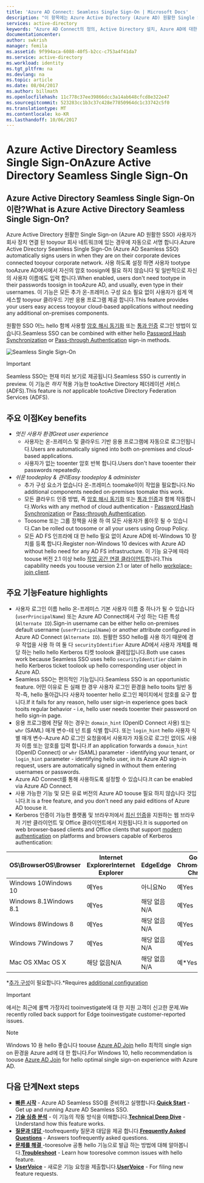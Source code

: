 ```yaml
---
title: 'Azure AD Connect: Seamless Single Sign-On | Microsoft Docs'
description: "이 항목에는 Azure Active Directory (Azure AD) 원활한 Single Sign-on 및 있습니다 tooprovide true single sign on 사용자가 회사 네트워크 내부 회사 데스크톱 사용자에 대 한 허용 방법을 설명 합니다."
services: active-directory
keywords: "Azure AD Connect의 정의, Active Directory 설치, Azure AD에 대한 필수 구성 요소, SSO, Single Sign-on"
documentationcenter: 
author: swkrish
manager: femila
ms.assetid: 9f994aca-6088-40f5-b2cc-c753a4f41da7
ms.service: active-directory
ms.workload: identity
ms.tgt_pltfrm: na
ms.devlang: na
ms.topic: article
ms.date: 08/04/2017
ms.author: billmath
ms.openlocfilehash: 11c778c37ee39866dcc3a14ab648cfcd8e322e47
ms.sourcegitcommit: 523283cc1b3c37c428e77850964dc1c33742c5f0
ms.translationtype: MT
ms.contentlocale: ko-KR
ms.lasthandoff: 10/06/2017
---
```

# <a name="azure-active-directory-seamless-single-sign-on"></a><span data-ttu-id="d0e71-104">Azure Active Directory Seamless Single Sign-On</span><span class="sxs-lookup"><span data-stu-id="d0e71-104">Azure Active Directory Seamless Single Sign-On</span></span>

## <a name="what-is-azure-active-directory-seamless-single-sign-on"></a><span data-ttu-id="d0e71-105">Azure Active Directory Seamless Single Sign-On이란?</span><span class="sxs-lookup"><span data-stu-id="d0e71-105">What is Azure Active Directory Seamless Single Sign-On?</span></span>

<span data-ttu-id="d0e71-106">Azure Active Directory 원활한 Single Sign-on (Azure AD 원활한 SSO) 사용자가 회사 장치 연결 된 tooyour 회사 네트워크에 있는 경우에 자동으로 서명 합니다.</span><span class="sxs-lookup"><span data-stu-id="d0e71-106">Azure Active Directory Seamless Single Sign-On (Azure AD Seamless SSO) automatically signs users in when they are on their corporate devices connected tooyour corporate network.</span></span> <span data-ttu-id="d0e71-107">사용 하도록 설정 하면 사용자 tootype tooAzure AD에서에서 자신의 암호 toosign에 필요 하지 않습니다 및 일반적으로 자신의 사용자 이름에도 입력 합니다.</span><span class="sxs-lookup"><span data-stu-id="d0e71-107">When enabled, users don't need tootype in their passwords toosign in tooAzure AD, and usually, even type in their usernames.</span></span> <span data-ttu-id="d0e71-108">이 기능은 모든 추가 온-프레미스 구성 요소 필요 없이 사용자가 쉽게 액세스할 tooyour 클라우드 기반 응용 프로그램 제공 합니다.</span><span class="sxs-lookup"><span data-stu-id="d0e71-108">This feature provides your users easy access tooyour cloud-based applications without needing any additional on-premises components.</span></span>

<span data-ttu-id="d0e71-109">원활한 SSO 어느 hello 함께 사용할 [암호 해시 동기화](active-directory-aadconnectsync-implement-password-synchronization.md) 또는 [통과 인증](active-directory-aadconnect-pass-through-authentication.md) 로그인 방법이 있습니다.</span><span class="sxs-lookup"><span data-stu-id="d0e71-109">Seamless SSO can be combined with either hello [Password Hash Synchronization](active-directory-aadconnectsync-implement-password-synchronization.md) or [Pass-through Authentication](active-directory-aadconnect-pass-through-authentication.md) sign-in methods.</span></span>

![Seamless Single Sign-On](./media/active-directory-aadconnect-sso/sso1.png)

>[!IMPORTANT]
><span data-ttu-id="d0e71-111">Seamless SSO는 현재 미리 보기로 제공됩니다.</span><span class="sxs-lookup"><span data-stu-id="d0e71-111">Seamless SSO is currently in preview.</span></span> <span data-ttu-id="d0e71-112">이 기능은 _하지_ 적용 가능한 tooActive Directory 페더레이션 서비스 (ADFS).</span><span class="sxs-lookup"><span data-stu-id="d0e71-112">This feature is _not_ applicable tooActive Directory Federation Services (ADFS).</span></span>

## <a name="key-benefits"></a><span data-ttu-id="d0e71-113">주요 이점</span><span class="sxs-lookup"><span data-stu-id="d0e71-113">Key benefits</span></span>

- <span data-ttu-id="d0e71-114">*멋진 사용자 환경*</span><span class="sxs-lookup"><span data-stu-id="d0e71-114">*Great user experience*</span></span>
  - <span data-ttu-id="d0e71-115">사용자는 온-프레미스 및 클라우드 기반 응용 프로그램에 자동으로 로그인됩니다.</span><span class="sxs-lookup"><span data-stu-id="d0e71-115">Users are automatically signed into both on-premises and cloud-based applications.</span></span>
  - <span data-ttu-id="d0e71-116">사용자가 없는 tooenter 암호 반복 합니다.</span><span class="sxs-lookup"><span data-stu-id="d0e71-116">Users don't have tooenter their passwords repeatedly.</span></span>
- <span data-ttu-id="d0e71-117">*쉬운 toodeploy & 관리*</span><span class="sxs-lookup"><span data-stu-id="d0e71-117">*Easy toodeploy & administer*</span></span>
  - <span data-ttu-id="d0e71-118">추가 구성 요소가 없습니다 온-프레미스 toomake이이 작업을 필요합니다.</span><span class="sxs-lookup"><span data-stu-id="d0e71-118">No additional components needed on-premises toomake this work.</span></span>
  - <span data-ttu-id="d0e71-119">모든 클라우드 인증 방법, 즉 [암호 해시 동기화](active-directory-aadconnectsync-implement-password-synchronization.md) 또는 [통과 인증](active-directory-aadconnect-pass-through-authentication.md)과 함께 작동합니다.</span><span class="sxs-lookup"><span data-stu-id="d0e71-119">Works with any method of cloud authentication - [Password Hash Synchronization](active-directory-aadconnectsync-implement-password-synchronization.md) or [Pass-through Authentication](active-directory-aadconnect-pass-through-authentication.md).</span></span>
  - <span data-ttu-id="d0e71-120">Toosome 또는 그룹 정책을 사용 하 여 모든 사용자가 롤아웃 될 수 있습니다.</span><span class="sxs-lookup"><span data-stu-id="d0e71-120">Can be rolled out toosome or all your users using Group Policy.</span></span>
  - <span data-ttu-id="d0e71-121">모든 AD FS 인프라에 대 한 hello 필요 없이 Azure AD에 비-Windows 10 장치를 등록 합니다.</span><span class="sxs-lookup"><span data-stu-id="d0e71-121">Register non-Windows 10 devices with Azure AD without hello need for any AD FS infrastructure.</span></span> <span data-ttu-id="d0e71-122">이 기능 요구에 따라 toouse 버전 2.1 이상 hello [작업 공간 연결 클라이언트](https://www.microsoft.com/download/details.aspx?id=53554)합니다.</span><span class="sxs-lookup"><span data-stu-id="d0e71-122">This capability needs you toouse version 2.1 or later of hello [workplace-join client](https://www.microsoft.com/download/details.aspx?id=53554).</span></span>

## <a name="feature-highlights"></a><span data-ttu-id="d0e71-123">주요 기능</span><span class="sxs-lookup"><span data-stu-id="d0e71-123">Feature highlights</span></span>

- <span data-ttu-id="d0e71-124">사용자 로그인 이름 hello 온-프레미스 기본 사용자 이름 중 하나가 될 수 있습니다 (`userPrincipalName`) 또는 Azure AD Connect에서 구성 하는 다른 특성 (`Alternate ID`).</span><span class="sxs-lookup"><span data-stu-id="d0e71-124">Sign-in username can be either hello on-premises default username (`userPrincipalName`) or another attribute configured in Azure AD Connect (`Alternate ID`).</span></span> <span data-ttu-id="d0e71-125">원활한 SSO hello를 사용 하기 때문에 경우 작업을 사용 하 여 둘 다 `securityIdentifier` Azure AD에서 사용자 개체를 해당 하는 hello hello Kerberos 티켓 toolook 클레임입니다.</span><span class="sxs-lookup"><span data-stu-id="d0e71-125">Both use cases work because Seamless SSO uses hello `securityIdentifier` claim in hello Kerberos ticket toolook up hello corresponding user object in Azure AD.</span></span>
- <span data-ttu-id="d0e71-126">Seamless SSO는 편의적인 기능입니다.</span><span class="sxs-lookup"><span data-stu-id="d0e71-126">Seamless SSO is an opportunistic feature.</span></span> <span data-ttu-id="d0e71-127">어떤 이유로 든 실패 한 경우 사용자 로그인 환경을 hello tooits 일반 동작-즉, hello 돌아갑니다 사용자 tooenter hello 로그인 페이지에서 암호를 요구 합니다.</span><span class="sxs-lookup"><span data-stu-id="d0e71-127">If it fails for any reason, hello user sign-in experience goes back tooits regular behavior - i.e, hello user needs tooenter their password on hello sign-in page.</span></span>
- <span data-ttu-id="d0e71-128">응용 프로그램에 전달 하는 경우는 `domain_hint` (OpenID Connect 사용) 또는 `whr` (SAML) 매개 변수-테 넌 트를 식별 합니다. 또는 `login_hint` hello 사용자 식별 매개 변수-Azure AD 로그인 요청을에서 사용자가 자동으로 로그인 없이도 사용자 이름 또는 암호를 입력 합니다.</span><span class="sxs-lookup"><span data-stu-id="d0e71-128">If an application forwards a `domain_hint` (OpenID Connect) or `whr` (SAML) parameter - identifying your tenant, or `login_hint` parameter - identifying hello user, in its Azure AD sign-in request, users are automatically signed in without them entering usernames or passwords.</span></span>
- <span data-ttu-id="d0e71-129">Azure AD Connect를 통해 사용하도록 설정할 수 있습니다.</span><span class="sxs-lookup"><span data-stu-id="d0e71-129">It can be enabled via Azure AD Connect.</span></span>
- <span data-ttu-id="d0e71-130">사용 가능한 기능 및 모든 유료 버전의 Azure AD toouse 필요 하지 않습니다 것입니다.</span><span class="sxs-lookup"><span data-stu-id="d0e71-130">It is a free feature, and you don't need any paid editions of Azure AD toouse it.</span></span>
- <span data-ttu-id="d0e71-131">Kerberos 인증이 가능한 플랫폼 및 브라우저에서 [최신 인증](https://aka.ms/modernauthga)을 지원하는 웹 브라우저 기반 클라이언트 및 Office 클라이언트에서 지원됩니다.</span><span class="sxs-lookup"><span data-stu-id="d0e71-131">It is supported on web browser-based clients and Office clients that support [modern authentication](https://aka.ms/modernauthga) on platforms and browsers capable of Kerberos authentication:</span></span>

| <span data-ttu-id="d0e71-132">OS\Browser</span><span class="sxs-lookup"><span data-stu-id="d0e71-132">OS\Browser</span></span> |<span data-ttu-id="d0e71-133">Internet Explorer</span><span class="sxs-lookup"><span data-stu-id="d0e71-133">Internet Explorer</span></span>|<span data-ttu-id="d0e71-134">Edge</span><span class="sxs-lookup"><span data-stu-id="d0e71-134">Edge</span></span>|<span data-ttu-id="d0e71-135">Google Chrome</span><span class="sxs-lookup"><span data-stu-id="d0e71-135">Google Chrome</span></span>|<span data-ttu-id="d0e71-136">Mozilla Firefox</span><span class="sxs-lookup"><span data-stu-id="d0e71-136">Mozilla Firefox</span></span>|<span data-ttu-id="d0e71-137">Safari</span><span class="sxs-lookup"><span data-stu-id="d0e71-137">Safari</span></span>|
| --- | --- |--- | --- | --- | -- 
|<span data-ttu-id="d0e71-138">Windows 10</span><span class="sxs-lookup"><span data-stu-id="d0e71-138">Windows 10</span></span>|<span data-ttu-id="d0e71-139">예</span><span class="sxs-lookup"><span data-stu-id="d0e71-139">Yes</span></span>|<span data-ttu-id="d0e71-140">아니요</span><span class="sxs-lookup"><span data-stu-id="d0e71-140">No</span></span>|<span data-ttu-id="d0e71-141">예</span><span class="sxs-lookup"><span data-stu-id="d0e71-141">Yes</span></span>|<span data-ttu-id="d0e71-142">예\*</span><span class="sxs-lookup"><span data-stu-id="d0e71-142">Yes\*</span></span>|<span data-ttu-id="d0e71-143">해당 없음</span><span class="sxs-lookup"><span data-stu-id="d0e71-143">N/A</span></span>
|<span data-ttu-id="d0e71-144">Windows 8.1</span><span class="sxs-lookup"><span data-stu-id="d0e71-144">Windows 8.1</span></span>|<span data-ttu-id="d0e71-145">예</span><span class="sxs-lookup"><span data-stu-id="d0e71-145">Yes</span></span>|<span data-ttu-id="d0e71-146">해당 없음</span><span class="sxs-lookup"><span data-stu-id="d0e71-146">N/A</span></span>|<span data-ttu-id="d0e71-147">예</span><span class="sxs-lookup"><span data-stu-id="d0e71-147">Yes</span></span>|<span data-ttu-id="d0e71-148">예\*</span><span class="sxs-lookup"><span data-stu-id="d0e71-148">Yes\*</span></span>|<span data-ttu-id="d0e71-149">해당 없음</span><span class="sxs-lookup"><span data-stu-id="d0e71-149">N/A</span></span>
|<span data-ttu-id="d0e71-150">Windows 8</span><span class="sxs-lookup"><span data-stu-id="d0e71-150">Windows 8</span></span>|<span data-ttu-id="d0e71-151">예</span><span class="sxs-lookup"><span data-stu-id="d0e71-151">Yes</span></span>|<span data-ttu-id="d0e71-152">해당 없음</span><span class="sxs-lookup"><span data-stu-id="d0e71-152">N/A</span></span>|<span data-ttu-id="d0e71-153">예</span><span class="sxs-lookup"><span data-stu-id="d0e71-153">Yes</span></span>|<span data-ttu-id="d0e71-154">예\*</span><span class="sxs-lookup"><span data-stu-id="d0e71-154">Yes\*</span></span>|<span data-ttu-id="d0e71-155">해당 없음</span><span class="sxs-lookup"><span data-stu-id="d0e71-155">N/A</span></span>
|<span data-ttu-id="d0e71-156">Windows 7</span><span class="sxs-lookup"><span data-stu-id="d0e71-156">Windows 7</span></span>|<span data-ttu-id="d0e71-157">예</span><span class="sxs-lookup"><span data-stu-id="d0e71-157">Yes</span></span>|<span data-ttu-id="d0e71-158">해당 없음</span><span class="sxs-lookup"><span data-stu-id="d0e71-158">N/A</span></span>|<span data-ttu-id="d0e71-159">예</span><span class="sxs-lookup"><span data-stu-id="d0e71-159">Yes</span></span>|<span data-ttu-id="d0e71-160">예\*</span><span class="sxs-lookup"><span data-stu-id="d0e71-160">Yes\*</span></span>|<span data-ttu-id="d0e71-161">해당 없음</span><span class="sxs-lookup"><span data-stu-id="d0e71-161">N/A</span></span>
|<span data-ttu-id="d0e71-162">Mac OS X</span><span class="sxs-lookup"><span data-stu-id="d0e71-162">Mac OS X</span></span>|<span data-ttu-id="d0e71-163">해당 없음</span><span class="sxs-lookup"><span data-stu-id="d0e71-163">N/A</span></span>|<span data-ttu-id="d0e71-164">해당 없음</span><span class="sxs-lookup"><span data-stu-id="d0e71-164">N/A</span></span>|<span data-ttu-id="d0e71-165">예\*</span><span class="sxs-lookup"><span data-stu-id="d0e71-165">Yes\*</span></span>|<span data-ttu-id="d0e71-166">예\*</span><span class="sxs-lookup"><span data-stu-id="d0e71-166">Yes\*</span></span>|<span data-ttu-id="d0e71-167">예\*</span><span class="sxs-lookup"><span data-stu-id="d0e71-167">Yes\*</span></span>

<span data-ttu-id="d0e71-168">\*[추가 구성](active-directory-aadconnect-sso-quick-start.md#browser-considerations)이 필요합니다.</span><span class="sxs-lookup"><span data-stu-id="d0e71-168">\*Requires [additional configuration](active-directory-aadconnect-sso-quick-start.md#browser-considerations)</span></span>

>[!IMPORTANT]
><span data-ttu-id="d0e71-169">에서는 최근에 롤백 가장자리 tooinvestigate에 대 한 지원 고객이 신고한 문제.</span><span class="sxs-lookup"><span data-stu-id="d0e71-169">We recently rolled back support for Edge tooinvestigate customer-reported issues.</span></span>

>[!NOTE]
><span data-ttu-id="d0e71-170">Windows 10 용 hello 좋습니다 toouse [Azure AD Join](../active-directory-azureadjoin-overview.md) hello 최적의 single sign on 환경을 Azure ad에 대 한 합니다.</span><span class="sxs-lookup"><span data-stu-id="d0e71-170">For Windows 10, hello recommendation is toouse [Azure AD Join](../active-directory-azureadjoin-overview.md) for hello optimal single sign-on experience with Azure AD.</span></span>

## <a name="next-steps"></a><span data-ttu-id="d0e71-171">다음 단계</span><span class="sxs-lookup"><span data-stu-id="d0e71-171">Next steps</span></span>

- <span data-ttu-id="d0e71-172">[**빠른 시작**](active-directory-aadconnect-sso-quick-start.md) - Azure AD Seamless SSO를 준비하고 실행합니다.</span><span class="sxs-lookup"><span data-stu-id="d0e71-172">[**Quick Start**](active-directory-aadconnect-sso-quick-start.md) - Get up and running Azure AD Seamless SSO.</span></span>
- <span data-ttu-id="d0e71-173">[**기술 심층 분석**](active-directory-aadconnect-sso-how-it-works.md) - 이 기능의 작동 방식을 이해합니다.</span><span class="sxs-lookup"><span data-stu-id="d0e71-173">[**Technical Deep Dive**](active-directory-aadconnect-sso-how-it-works.md) - Understand how this feature works.</span></span>
- <span data-ttu-id="d0e71-174">[**질문과 대답** ](active-directory-aadconnect-sso-faq.md) -toofrequently 질문과 대답을 제공 합니다.</span><span class="sxs-lookup"><span data-stu-id="d0e71-174">[**Frequently Asked Questions**](active-directory-aadconnect-sso-faq.md) - Answers toofrequently asked questions.</span></span>
- <span data-ttu-id="d0e71-175">[**문제를 해결** ](active-directory-aadconnect-troubleshoot-sso.md) -tooresolve 공통 hello 기능으로 발급 하는 방법에 대해 알아봅니다.</span><span class="sxs-lookup"><span data-stu-id="d0e71-175">[**Troubleshoot**](active-directory-aadconnect-troubleshoot-sso.md) - Learn how tooresolve common issues with hello feature.</span></span>
- <span data-ttu-id="d0e71-176">[**UserVoice**](https://feedback.azure.com/forums/169401-azure-active-directory/category/160611-directory-synchronization-aad-connect) - 새로운 기능 요청을 제출합니다.</span><span class="sxs-lookup"><span data-stu-id="d0e71-176">[**UserVoice**](https://feedback.azure.com/forums/169401-azure-active-directory/category/160611-directory-synchronization-aad-connect) - For filing new feature requests.</span></span>
